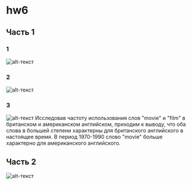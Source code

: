 # hw6
## Часть 1
### 1
![alt-текст](https://pp.userapi.com/c846122/v846122613/1e0c9/o6acLkBdOUc.jpg "Необязательный титул")
### 2
![alt-текст](https://pp.userapi.com/c830709/v830709469/c1363/ZTTuB0ejH5c.jpg "Необязательный титул")
### 3
![alt-текст](https://pp.userapi.com/c846016/v846016469/1eda6/py0oda-IpjU.jpg "Необязательный титул")
Исследовав частоту использования слов "movie" и "film" в британском и американском английском, приходим к выводу, что оба слова в большей степени характерны для британского английского в настоящее время. В период 1970-1990 слово "movie" больше характерно для американского английского.
## Часть 2
![alt-текст](https://pp.userapi.com/c834301/v834301469/10a201/SZpzXP8Qvpo.jpg "Необязательный титул")
